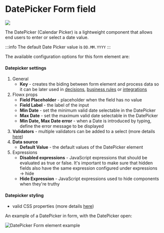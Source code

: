 # DatePicker Form field

![](https://s3.eu-west-1.amazonaws.com/docx.flowx.ai/2.14/datepicker_form_field.png)

The DatePicker (Calendar Picker) is a lightweight component that allows end users to enter or select a date value.&#x20;

:::info
The default Date Picker value is `DD.MM.YYYY`
:::

The available configuration options for this form element are:

#### Datepicker settings

1. General
   * **Key** - creates the biding between form element and process data so it can be later used in [decisions](../../../node/exclusive-gateway-node.md), [business rules](../../../node/task-node/task-node.md) or [integrations](../../../node/message-send-received-task-node.md)
2. Flowx props
   * **Field Placeholder** - placeholder when the field has no value
   * **Field Label** - the label of the input
   * **Min Date** - set the minimum valid date selectable in the DatePicker
   * **Max Date** - set the maximum valid date selectable in the DatePicker
   * **Min Date, Max Date error** - when a Date is introduced by typing, define the error message to be displayed
3. **Validators** - multiple validators can be added to a select (more details [here](../../validators.md))
4. **Data source**
   * **Default Value** - the default values of the DatePicker element
5. Expressions
   * **Disabled expressions** - JavaScript expressions that should be evaluated as true or false. It's important to make sure that hidden fields also have the same expression configured under expressions → hide
   * **Hide Expression** - JavaScript expressions used to hide components when they're truthy

#### Datepicker styling

* valid CSS properties (more details [here](../../#styling))

An example of a DatePicker in form, with the DatePicker open:

![DatePicker Form element example](https://s3.eu-west-1.amazonaws.com/docx.flowx.ai/2.14/datepicker_styling.png)